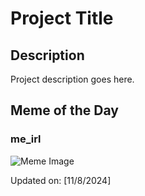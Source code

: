 # Project Title

## Description

Project description goes here.

## Meme of the Day

### me_irl
![Meme Image](https://i.redd.it/r0wg8xcpi5zd1.png)

Updated on: [11/8/2024]